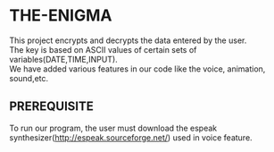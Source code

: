 # THE-ENIGMA
This project encrypts and decrypts the data entered by the user.\
The key is based on ASCII values of certain sets of variables(DATE,TIME,INPUT).\
We have added various features in our code like the voice, animation, sound,etc.
## PREREQUISITE
To run our program, the user must download the espeak synthesizer(http://espeak.sourceforge.net/) used in voice feature.
